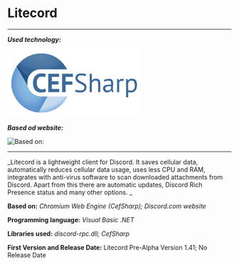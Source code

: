 # Litecord
___________________________________________________________________________________________________________________________________________________________
**_Used technology:_**

![Used technology:](https://github.com/cefsharp/CefSharp/raw/master/logo.png)

**_Based od website:_**

![Based on:](https://dodo.ac/np/images/thumb/1/18/Discord_icon.png/150px-Discord_icon.png)

____________________________________________________________________________________________________________________________________________________________

_Litecord is a lightweight client for Discord. It saves cellular data, automatically reduces cellular data usage, uses less CPU and RAM, integrates with anti-virus    software to scan downloaded attachments from Discord. Apart from this there are automatic updates, Discord Rich Presence status and many other options. _

**Based on:** _Chromium Web Engine (CefSharp); Discord.com website_

**Programming language:** _Visual Basic .NET_

**Libraries used:** _discord-rpc.dll; CefSharp_



**First Version and Release Date:** Litecord Pre-Alpha Version 1.41; No Release Date
